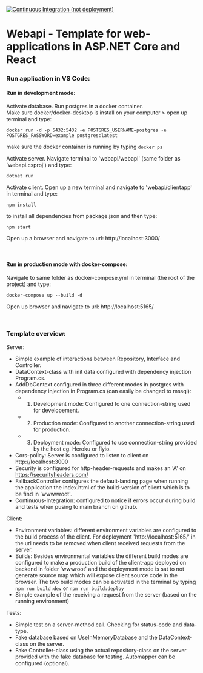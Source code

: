[![Continuous Integration (not deployment)](https://github.com/erikato-git/webapi/actions/workflows/ci-cd.yml/badge.svg)](https://github.com/erikato-git/webapi/actions/workflows/ci-cd.yml)

# Webapi - Template for web-applications in ASP.NET Core and React

### Run application in VS Code:
#### Run in development mode:
Activate database. Run postgres in a docker container. <br>
Make sure docker/docker-desktop is install on your computer > open up terminal and type:
```
docker run -d -p 5432:5432 -e POSTGRES_USERNAME=postgres -e POSTGRES_PASSWORD=example postgres:latest
```
make sure the docker container is running by typing ```docker ps``` <br>

Activate server. Navigate terminal to 'webapi/webapi' (same folder as 'webapi.csproj') and type:
```
dotnet run
```
Activate client. Open up a new terminal and navigate to 'webapi/clientapp' in terminal and type:
```
npm install
```
to install all dependencies from package.json and then type:
```
npm start
```
Open up a browser and navigate to url: http://localhost:3000/

<br>

#### Run in production mode with docker-compose:
Navigate to same folder as docker-compose.yml in terminal (the root of the project) and type:
```
docker-compose up --build -d
```
Open up browser and navigate to url: http://localhost:5165/

<br>

### Template overview:
Server:
- Simple example of interactions between Repository, Interface and Controller.
- DataContext-class with init data configured with dependency injection Program.cs.
- AddDbContext configured in three different modes in postgres with dependency injection in Program.cs (can easily be changed to mssql): 
  - 1. Development mode: Configured to one connection-string used for developement.
  - 2. Production mode: Configured to another connection-string used for production.
  - 3. Deployment mode: Configured to use connection-string provided by the host eg. Heroku or flyio.
- Cors-policy: Server is configured to listen to client on http://localhost:3000
- Security is configured for http-header-requests and makes an 'A' on https://securityheaders.com/
- FallbackController configures the default-landing page when running the application the index.html of the build-version of client which is to be find in 'wwwwroot'.
- Continuous-Integration: configured to notice if errors occur during build and tests when pusing to main branch on github. 

Client:
- Environment variables: different environment variables are configured to the build process of the client. For deployment 'http://localhost:5165/' in the url needs to be removed when client received requests from the server.
- Builds: Besides environmental variables the different build modes are configured to make a production build of the client-app deployed on backend in folder 'wwwroot' and the deployment mode is sat to not generate source map which will expose client source code in the browser. The two build modes can be activated in the terminal by typing ```npm run build:dev``` or ```npm run build:deploy```  
- Simple example of the receiving a request from the server (based on the running environment)

Tests:
- Simple test on a server-method call. Checking for status-code and data-type.
- Fake database based on UseInMemoryDatabase and the DataContext-class on the server.
- Fake Controller-class using the actual repository-class on the server provided with the fake database for testing. Automapper can be configured (optional). 

<br>





